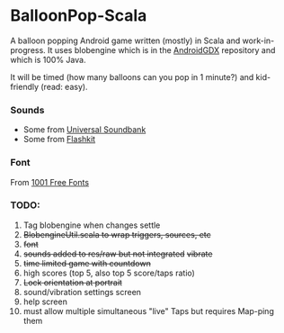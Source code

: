 # BalloonPop-Scala

A balloon popping Android game written (mostly) in Scala and work-in-progress. It uses blobengine
which is in the [AndroidGDX](https://github.com/adsgray/AndroidGDX) repository
and which is 100% Java.

It will be timed (how many balloons can you pop in 1 minute?) and kid-friendly
(read: easy).

### Sounds
* Some from [Universal Soundbank](http://eng.universal-soundbank.com/cartoons.htm)
* Some from [Flashkit](http://flashkit.com)

### Font
From [1001 Free Fonts](http://1001freefonts.com)


### TODO:
1. Tag blobengine when changes settle
2. ~~BlobengineUtil.scala to wrap triggers, sources, etc~~
3. ~~font~~
4. ~~sounds added to res/raw but not integrated~~ ~~vibrate~~
5. ~~time limited game with countdown~~
6. high scores (top 5, also top 5 score/taps ratio)
7. ~~Lock orientation at portrait~~
8. sound/vibration settings screen
8. help screen
9. must allow multiple simultaneous "live" Taps but requires Map-ping them


